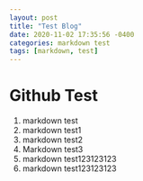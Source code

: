 ```yaml
---
layout: post
title: "Test Blog"
date: 2020-11-02 17:35:56 -0400
categories: markdown test
tags: [markdown, test]
---
```

# Github Test
  1. markdown test
  1. markdown test1
  1. markdown test2
  1. Markdown test3
  1. markdown test123123123
  1. markdown test123123123
